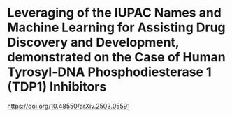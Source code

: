 # Leveraging of the IUPAC Names and Machine Learning for Assisting Drug Discovery and Development, demonstrated on the Case of Human Tyrosyl-DNA Phosphodiesterase 1 (TDP1) Inhibitors

https://doi.org/10.48550/arXiv.2503.05591

